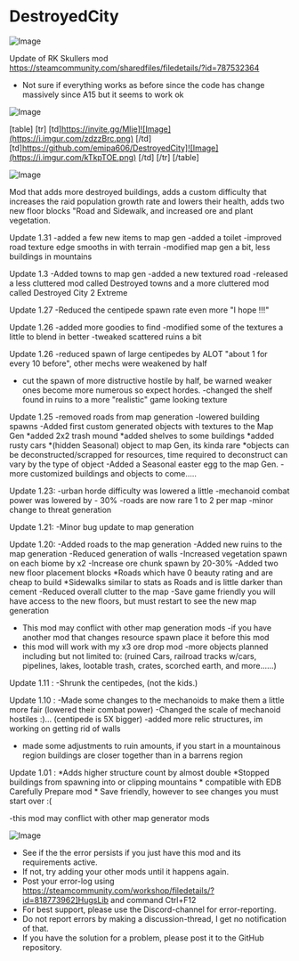 # DestroyedCity

![Image](https://i.imgur.com/WAEzk68.png)

Update of RK Skullers mod
https://steamcommunity.com/sharedfiles/filedetails/?id=787532364

- Not sure if everything works as before since the code has change massively since A15 but it seems to work ok

![Image](https://i.imgur.com/7Gzt3Rg.png)


[table]
	[tr]
		[td]https://invite.gg/Mlie]![Image](https://i.imgur.com/zdzzBrc.png)
[/td]
		[td]https://github.com/emipa606/DestroyedCity]![Image](https://i.imgur.com/kTkpTOE.png)
[/td]
	[/tr]
[/table]
	
![Image](https://i.imgur.com/NOW7jU1.png)


Mod that adds more destroyed buildings, adds a custom difficulty that increases the raid population growth rate and lowers their health, adds two new floor blocks "Road and Sidewalk, and increased ore and plant vegetation.

Update 1.31
-added a few new items to map gen 
-added a toilet 
-improved road texture edge smooths in with terrain
-modified map gen a bit, less buildings in mountains

Update 1.3
-Added towns to map gen 
-added a new textured road
-released a less cluttered mod called Destroyed towns and a more cluttered mod called Destroyed City 2 Extreme

Update 1.27
-Reduced the centipede spawn rate even more "I hope !!!" 

Update 1.26
-added more goodies to find
-modified some of the textures a little to blend in better
-tweaked scattered ruins a bit

Update 1.26
-reduced spawn of large centipedes by ALOT "about 1 for every 10 before", other mechs were weakened by half
- cut the spawn of more distructive hostile by half, be warned weaker ones become more numerous so expect hordes.
-changed the shelf found in ruins to a more "realistic" game looking texture


Update 1.25
-removed roads from map generation
-lowered building spawns
-Added first custom generated objects with textures to the Map Gen 
       *added 2x2 trash mound
       *added shelves to some buildings
       *added rusty cars 
       *(hidden Seasonal) object to map Gen, its kinda rare 
       *objects can be deconstructed/scrapped for resources, time required to deconstruct can vary by the type of                                                             object
-Added a Seasonal easter egg to the map Gen.
-more customized buildings and objects to come..... 

Update 1.23:
-urban horde difficulty was lowered a little
-mechanoid combat power was lowered by - 30%
-roads are now rare 1 to 2 per map
-minor change to threat generation

Update 1.21:
-Minor bug update to map generation 

Update 1.20: 
-Added roads to the map generation
-Added new ruins to the map generation
-Reduced generation of  walls
-Increased vegetation spawn on each biome by x2 
-Increase ore chunk spawn by 20-30%
-Added two new floor placement blocks
           *Roads which have 0 beauty rating and are cheap to build
           *Sidewalks similar to stats as Roads and is little darker than cement
-Reduced overall clutter to the map
-Save game friendly you will have access to the new floors, but must restart to see the new map generation
- This mod may conflict with other map generation mods
-if you have another mod that changes resource spawn place it before this mod  
- this mod will work with my x3 ore drop mod
-more objects planned including but not limited to: (ruined Cars, railroad tracks w/cars, pipelines, lakes, lootable trash, crates, scorched earth, and more......) 

Update 1.11 : 
-Shrunk the centipedes, (not the kids.)

Update 1.10 :
-Made some changes to the mechanoids to make them a little more fair (lowered their combat power)
-Changed the scale of mechanoid hostiles :)... (centipede is 5X bigger)
-added more relic structures, im working on getting rid of walls
- made some adjustments to ruin amounts, if you start in a mountainous region buildings are closer together than in                 a barrens region

Update 1.01 : 
                       *Adds higher structure count by almost double
                       *Stopped buildings from spawning into or clipping mountains
                       * compatible with EDB Carefully Prepare mod
                       * Save friendly, however to see changes you must start over :(                           

-this mod may conflict with other map generator mods


![Image](https://i.imgur.com/Rs6T6cr.png)



-  See if the the error persists if you just have this mod and its requirements active.
-  If not, try adding your other mods until it happens again.
-  Post your error-log using https://steamcommunity.com/workshop/filedetails/?id=818773962]HugsLib and command Ctrl+F12
-  For best support, please use the Discord-channel for error-reporting.
-  Do not report errors by making a discussion-thread, I get no notification of that.
-  If you have the solution for a problem, please post it to the GitHub repository.



